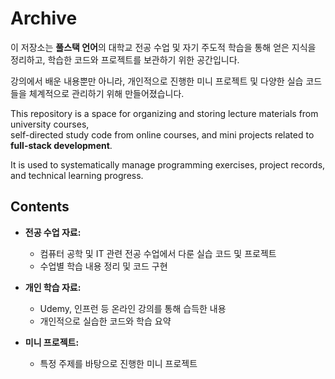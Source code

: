 # Archive

이 저장소는 **풀스택 언어**의 대학교 전공 수업 및 자기 주도적 학습을 통해 얻은 지식을 정리하고, 학습한 코드와 프로젝트를 보관하기 위한 공간입니다.

강의에서 배운 내용뿐만 아니라, 개인적으로 진행한 미니 프로젝트 및 다양한 실습 코드들을 체계적으로 관리하기 위해 만들어졌습니다.

This repository is a space for organizing and storing lecture materials from university courses,  
self-directed study code from online courses, and mini projects related to **full-stack development**.

It is used to systematically manage programming exercises, project records, and technical learning progress.

## Contents

- **전공 수업 자료:**  
  - 컴퓨터 공학 및 IT 관련 전공 수업에서 다룬 실습 코드 및 프로젝트
  - 수업별 학습 내용 정리 및 코드 구현

- **개인 학습 자료:**  
  - Udemy, 인프런 등 온라인 강의를 통해 습득한 내용
  - 개인적으로 실습한 코드와 학습 요약

- **미니 프로젝트:**  
  - 특정 주제를 바탕으로 진행한 미니 프로젝트
